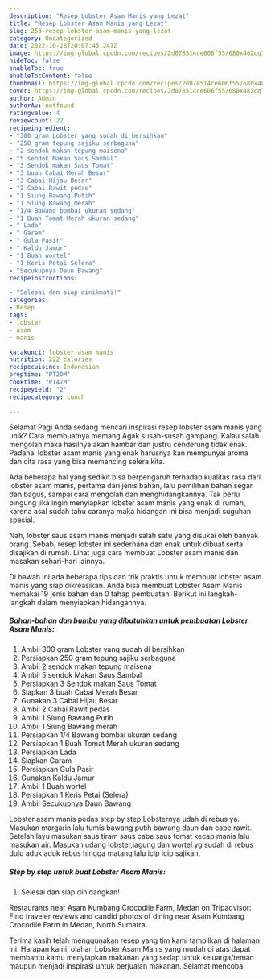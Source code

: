 ```yaml
---
description: "Resep Lobster Asam Manis yang Lezat"
title: "Resep Lobster Asam Manis yang Lezat"
slug: 253-resep-lobster-asam-manis-yang-lezat
category: Uncategorized
date: 2022-10-28T20:07:45.247Z
image: https://img-global.cpcdn.com/recipes/2d078514ce606f55/680x482cq70/lobster-asam-manis-foto-resep-utama.jpg
hideToc: false
enableToc: true
enableTocContent: false
thumbnail: https://img-global.cpcdn.com/recipes/2d078514ce606f55/680x482cq70/lobster-asam-manis-foto-resep-utama.jpg
cover: https://img-global.cpcdn.com/recipes/2d078514ce606f55/680x482cq70/lobster-asam-manis-foto-resep-utama.jpg
author: Admin
authorAv: notfound
ratingvalue: 4
reviewcount: 22
recipeingredient:
- "300 gram Lobster yang sudah di bersihkan"
- "250 gram tepung sajiku serbaguna"
- "2 sendok makan tepung maisena"
- "5 sendok Makan Saus Sambal"
- "3 Sendok makan Saus Tomat"
- "3 buah Cabai Merah Besar"
- "3 Cabai Hijau Besar"
- "2 Cabai Rawit pedas"
- "1 Siung Bawang Putih"
- "1 Siung Bawang merah"
- "1/4 Bawang bombai ukuran sedang"
- "1 Buah Tomat Merah ukuran sedang"
- " Lada"
- " Garam"
- " Gula Pasir"
- " Kaldu Jamur"
- "1 Buah wortel"
- "1 Keris Petai Selera"
- "Secukupnya Daun Bawang"
recipeinstructions:

- "Selesai dan siap dinikmati!"
categories:
- Resep
tags:
- lobster
- asam
- manis

katakunci: lobster asam manis 
nutrition: 222 calories
recipecuisine: Indonesian
preptime: "PT20M"
cooktime: "PT47M"
recipeyield: "2"
recipecategory: Lunch

---
```



Selamat Pagi Anda sedang mencari inspirasi resep lobster asam manis yang unik? Cara membuatnya memang Agak susah-susah gampang. Kalau salah mengolah maka hasilnya akan hambar dan justru cenderung tidak enak. Padahal lobster asam manis yang enak harusnya kan mempunyai aroma dan cita rasa yang bisa memancing selera kita.


Ada beberapa hal yang sedikit bisa berpengaruh terhadap kualitas rasa dari lobster asam manis, pertama dari jenis bahan, lalu pemilihan bahan segar dan bagus, sampai cara mengolah dan menghidangkannya. Tak perlu bingung jika ingin menyiapkan lobster asam manis yang enak di rumah, karena asal sudah tahu caranya maka hidangan ini bisa menjadi suguhan spesial.

Nah, lobster saus asam manis menjadi salah satu yang disukai oleh banyak orang. Sebab, resep lobster ini sederhana dan enak untuk dibuat serta disajikan di rumah. Lihat juga cara membuat Lobster asam manis dan masakan sehari-hari lainnya.


Di bawah ini ada beberapa tips dan trik praktis untuk membuat lobster asam manis yang siap dikreasikan. Anda bisa membuat Lobster Asam Manis memakai 19 jenis bahan dan 0 tahap pembuatan. Berikut ini langkah-langkah dalam menyiapkan hidangannya.

<!--inarticleads1-->

##### Bahan-bahan dan bumbu yang dibutuhkan untuk pembuatan Lobster Asam Manis:

1. Ambil 300 gram Lobster yang sudah di bersihkan
1. Persiapkan 250 gram tepung sajiku serbaguna
1. Ambil 2 sendok makan tepung maisena
1. Ambil 5 sendok Makan Saus Sambal
1. Persiapkan 3 Sendok makan Saus Tomat
1. Siapkan 3 buah Cabai Merah Besar
1. Gunakan 3 Cabai Hijau Besar
1. Ambil 2 Cabai Rawit pedas
1. Ambil 1 Siung Bawang Putih
1. Ambil 1 Siung Bawang merah
1. Persiapkan 1/4 Bawang bombai ukuran sedang
1. Persiapkan 1 Buah Tomat Merah ukuran sedang
1. Persiapkan  Lada
1. Siapkan  Garam
1. Persiapkan  Gula Pasir
1. Gunakan  Kaldu Jamur
1. Ambil 1 Buah wortel
1. Persiapkan 1 Keris Petai (Selera)
1. Ambil Secukupnya Daun Bawang


Lobster asam manis pedas step by step Lobsternya udah di rebus ya. Masukan margarin lalu tumis bawang putih bawang daun dan cabe rawit. Setelah layu masukan saus tiram saus cabe saus tomat kecap manis lalu masukan air. Masukan udang lobster,jagung dan wortel yg sudah di rebus dulu aduk aduk rebus hingga matang lalu icip icip sajikan. 

<!--inarticleads2-->

##### Step by step untuk buat Lobster Asam Manis:


1. Selesai dan siap dihidangkan!

Restaurants near Asam Kumbang Crocodile Farm, Medan on Tripadvisor: Find traveler reviews and candid photos of dining near Asam Kumbang Crocodile Farm in Medan, North Sumatra. 

Terima kasih telah menggunakan resep yang tim kami tampilkan di halaman ini. Harapan kami, olahan Lobster Asam Manis yang mudah di atas dapat membantu kamu menyiapkan makanan yang sedap untuk keluarga/teman maupun menjadi inspirasi untuk berjualan makanan. Selamat mencoba!

